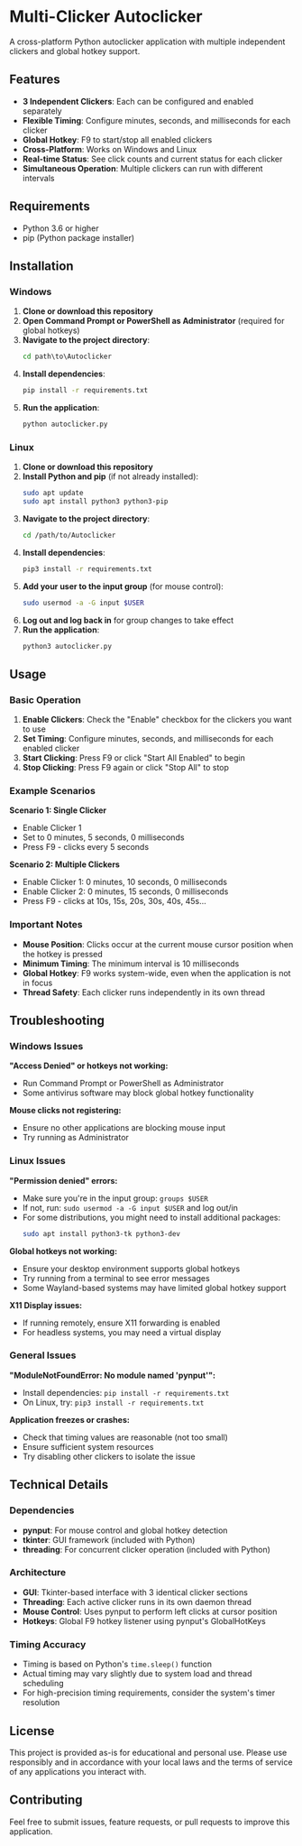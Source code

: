 # Multi-Clicker Autoclicker

A cross-platform Python autoclicker application with multiple independent clickers and global hotkey support.

## Features

- **3 Independent Clickers**: Each can be configured and enabled separately
- **Flexible Timing**: Configure minutes, seconds, and milliseconds for each clicker
- **Global Hotkey**: F9 to start/stop all enabled clickers
- **Cross-Platform**: Works on Windows and Linux
- **Real-time Status**: See click counts and current status for each clicker
- **Simultaneous Operation**: Multiple clickers can run with different intervals

## Requirements

- Python 3.6 or higher
- pip (Python package installer)

## Installation

### Windows

1. **Clone or download this repository**
2. **Open Command Prompt or PowerShell as Administrator** (required for global hotkeys)
3. **Navigate to the project directory**:
   ```cmd
   cd path\to\Autoclicker
   ```
4. **Install dependencies**:
   ```cmd
   pip install -r requirements.txt
   ```
5. **Run the application**:
   ```cmd
   python autoclicker.py
   ```

### Linux

1. **Clone or download this repository**
2. **Install Python and pip** (if not already installed):
   ```bash
   sudo apt update
   sudo apt install python3 python3-pip
   ```
3. **Navigate to the project directory**:
   ```bash
   cd /path/to/Autoclicker
   ```
4. **Install dependencies**:
   ```bash
   pip3 install -r requirements.txt
   ```
5. **Add your user to the input group** (for mouse control):
   ```bash
   sudo usermod -a -G input $USER
   ```
6. **Log out and log back in** for group changes to take effect
7. **Run the application**:
   ```bash
   python3 autoclicker.py
   ```

## Usage

### Basic Operation

1. **Enable Clickers**: Check the "Enable" checkbox for the clickers you want to use
2. **Set Timing**: Configure minutes, seconds, and milliseconds for each enabled clicker
3. **Start Clicking**: Press F9 or click "Start All Enabled" to begin
4. **Stop Clicking**: Press F9 again or click "Stop All" to stop

### Example Scenarios

**Scenario 1: Single Clicker**
- Enable Clicker 1
- Set to 0 minutes, 5 seconds, 0 milliseconds
- Press F9 - clicks every 5 seconds

**Scenario 2: Multiple Clickers**
- Enable Clicker 1: 0 minutes, 10 seconds, 0 milliseconds
- Enable Clicker 2: 0 minutes, 15 seconds, 0 milliseconds
- Press F9 - clicks at 10s, 15s, 20s, 30s, 40s, 45s...

### Important Notes

- **Mouse Position**: Clicks occur at the current mouse cursor position when the hotkey is pressed
- **Minimum Timing**: The minimum interval is 10 milliseconds
- **Global Hotkey**: F9 works system-wide, even when the application is not in focus
- **Thread Safety**: Each clicker runs independently in its own thread

## Troubleshooting

### Windows Issues

**"Access Denied" or hotkeys not working:**
- Run Command Prompt or PowerShell as Administrator
- Some antivirus software may block global hotkey functionality

**Mouse clicks not registering:**
- Ensure no other applications are blocking mouse input
- Try running as Administrator

### Linux Issues

**"Permission denied" errors:**
- Make sure you're in the input group: `groups $USER`
- If not, run: `sudo usermod -a -G input $USER` and log out/in
- For some distributions, you might need to install additional packages:
  ```bash
  sudo apt install python3-tk python3-dev
  ```

**Global hotkeys not working:**
- Ensure your desktop environment supports global hotkeys
- Try running from a terminal to see error messages
- Some Wayland-based systems may have limited global hotkey support

**X11 Display issues:**
- If running remotely, ensure X11 forwarding is enabled
- For headless systems, you may need a virtual display

### General Issues

**"ModuleNotFoundError: No module named 'pynput'":**
- Install dependencies: `pip install -r requirements.txt`
- On Linux, try: `pip3 install -r requirements.txt`

**Application freezes or crashes:**
- Check that timing values are reasonable (not too small)
- Ensure sufficient system resources
- Try disabling other clickers to isolate the issue

## Technical Details

### Dependencies
- **pynput**: For mouse control and global hotkey detection
- **tkinter**: GUI framework (included with Python)
- **threading**: For concurrent clicker operation (included with Python)

### Architecture
- **GUI**: Tkinter-based interface with 3 identical clicker sections
- **Threading**: Each active clicker runs in its own daemon thread
- **Mouse Control**: Uses pynput to perform left clicks at cursor position
- **Hotkeys**: Global F9 hotkey listener using pynput's GlobalHotKeys

### Timing Accuracy
- Timing is based on Python's `time.sleep()` function
- Actual timing may vary slightly due to system load and thread scheduling
- For high-precision timing requirements, consider the system's timer resolution

## License

This project is provided as-is for educational and personal use. Please use responsibly and in accordance with your local laws and the terms of service of any applications you interact with.

## Contributing

Feel free to submit issues, feature requests, or pull requests to improve this application.
